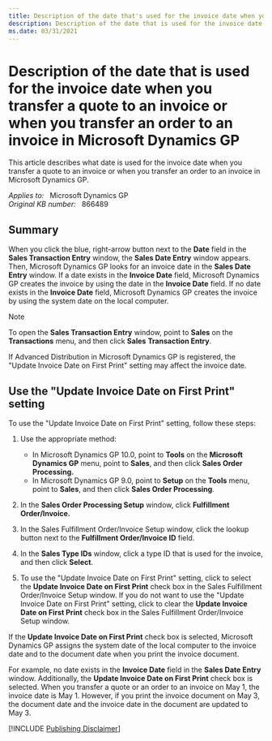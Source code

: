 ```yaml
---
title: Description of the date that's used for the invoice date when you transfer a quote to an invoice or when you transfer an order to an invoice in Microsoft Dynamics GP
description: Description of the date that is used for the invoice date when you transfer a quote to an invoice or when you transfer an order to an invoice in Microsoft Dynamics GP.
ms.date: 03/31/2021
---
```

# Description of the date that is used for the invoice date when you transfer a quote to an invoice or when you transfer an order to an invoice in Microsoft Dynamics GP

This article describes what date is used for the invoice date when you transfer a quote to an invoice or when you transfer an order to an invoice in Microsoft Dynamics GP.

_Applies to:_ &nbsp; Microsoft Dynamics GP  
_Original KB number:_ &nbsp; 866489

## Summary

When you click the blue, right-arrow button next to the **Date** field in the **Sales Transaction Entry** window, the **Sales Date Entry** window appears. Then, Microsoft Dynamics GP looks for an invoice date in the **Sales Date Entry** window. If a date exists in the **Invoice Date** field, Microsoft Dynamics GP creates the invoice by using the date in the **Invoice Date** field. If no date exists in the **Invoice Date** field, Microsoft Dynamics GP creates the invoice by using the system date on the local computer.

> [!NOTE]
> To open the **Sales Transaction Entry** window, point to **Sales** on the **Transactions** menu, and then click **Sales** **Transaction Entry**.

If Advanced Distribution in Microsoft Dynamics GP is registered, the "Update Invoice Date on First Print" setting may affect the invoice date.

## Use the "Update Invoice Date on First Print" setting

To use the "Update Invoice Date on First Print" setting, follow these steps:

1. Use the appropriate method:

    - In Microsoft Dynamics GP 10.0, point to **Tools** on the **Microsoft** **Dynamics GP** menu, point to **Sales**, and then click **Sales Order Processing.**  
    - In Microsoft Dynamics GP 9.0, point to **Setup** on the **Tools** menu, point to **Sales**, and then click **Sales Order Processing**.

2. In the **Sales Order Processing Setup** window, click **Fulfillment Order/Invoice.**  

3. In the Sales Fulfillment Order/Invoice Setup window, click the lookup button next to the **Fulfillment Order/Invoice ID** field.

4. In the **Sales Type IDs** window, click a type ID that is used for the invoice, and then click **Select**.

5. To use the "Update Invoice Date on First Print" setting, click to select the **Update Invoice Date on First Print** check box in the Sales Fulfillment Order/Invoice Setup window. If you do not want to use the "Update Invoice Date on First Print" setting, click to clear the **Update Invoice Date on First Print** check box in the Sales Fulfillment Order/Invoice Setup window.

If the **Update Invoice Date on First Print** check box is selected, Microsoft Dynamics GP assigns the system date of the local computer to the invoice date and to the document date when you print the invoice document.

For example, no date exists in the **Invoice Date** field in the **Sales Date Entry** window. Additionally, the **Update Invoice Date on First Print** check box is selected. When you transfer a quote or an order to an invoice on May 1, the invoice date is May 1. However, if you print the invoice document on May 3, the document date and the invoice date in the document are updated to May 3.

[!INCLUDE [Publishing Disclaimer](../../includes/publishing-disclaimer.md)]
